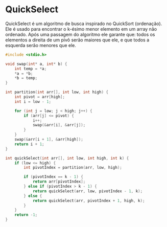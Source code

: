 
# QuickSelect

QuickSelect é um algoritmo de busca inspirado no QuickSort (ordenação). Ele é usado para encontrar o k-ésimo menor elemento em um array não ordenado. Após uma passagem do algoritmo ele garante que: todos os elementos a direita de um pivô serão maiores que ele, e que todos a esquerda serão menores que ele.

```C
#include <stdio.h>

void swap(int* a, int* b) {
    int temp = *a;
    *a = *b;
    *b = temp;
}

int partition(int arr[], int low, int high) {
    int pivot = arr[high];
    int i = low - 1;

    for (int j = low; j < high; j++) {
        if (arr[j] <= pivot) {
            i++;
            swap(&arr[i], &arr[j]);
        }
    }
    swap(&arr[i + 1], &arr[high]);
    return i + 1;
}

int quickSelect(int arr[], int low, int high, int k) {
    if (low <= high) {
        int pivotIndex = partition(arr, low, high);

        if (pivotIndex == k - 1) {
            return arr[pivotIndex];
        } else if (pivotIndex > k - 1) {
            return quickSelect(arr, low, pivotIndex - 1, k);
        } else {
            return quickSelect(arr, pivotIndex + 1, high, k);
        }
    }
    return -1;
}
```